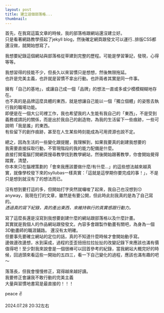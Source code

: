 ```yaml
---
layout: post
title: 建立這個部落格... 
thumbnail: 
---
```




首先，在我寫這篇文章的時候，我的部落格跟網站還沒建立好。  
只是看著網路教學搭起了jekyll blog，然後確定網頁跟發文可以運行..排版CSS都還沒做，就開始想寫了。

我想要紀錄這個網站與部落格從草建到完整的歷程。可能是學習筆記，發現，心得等等。

我想習得的技能不少，但長久以來習慣只是想想，然後無限拖延。  
也許是完美主義，也許就是習慣不拿出行動。也許兩者其實是同一件事。

擁有「自己的基地」，或讓自己成一個「品牌」的想法一直或多或少模模糊糊地存在。  
也不真的是品牌這麼具體的東西，就是想讓自己能以一個「獨立個體」的姿態去執行我的職場功能。  
即便是在一個大公司裡工作，我也希望我的人生能有我自己的「東西」，不是受到義務或請託的關係，而是出於我自己的創造物，為我的生活留下一些痕跡，一些可說明「我是誰」的東西。  
有些留下的創作痕跡，甚至在人生某些時刻能成為可用資源也說不定。

總之，因為生活的一些變化跟提醒，我理解到，如果我要真的創建我想要的  
我需要直接採取行動，不管現階段的我的能力配備是什麼。  
直接打開電腦打開網頁搜尋教學找到教學網站，然後開始跟著教學，你會開始覺得踏實，清楚，  
你本來只在腦裡策劃的「會來我應該要做什麼/有什麼...」的這些想法越來越真實，就像學校發下來的syllubas一樣真實：「這就是這學期你要完成的事！」，不是只是想到就沒有了的想法而已。

沒有想到要打這的多，但開始打字突然就囉唆了起來，我自己也沒想到😗  
anyway，我現在打的文章，雖然是有要公開，但此時此刻我真的是為了自己寫的。  
*透過真的寫下紀錄，真的產出東西，來維持執行的真實感跟行動力。*

寫了這麼長還是沒寫到我想要創建什麼的網站跟部落格以及什麼計畫。  
其實就是我個人的作品網站跟發發文。內容多會跟製作動畫有關吧，為身為一個3D動畫師的職涯鋪路。
還沒有太明確。  
但要事先要確立網站的定位的話，真的不知道什麼時候才會開始動手寫。  
邊做邊改邊想，水到渠成，過程的歪歪扭扭拉拉扯扯的改變記錄下來應該也滿有價值得吧！至少對我來說會是一個很棒可以回首參考的紀錄，當我網站大概完好的時候，回過頭來看這些一開始的五四三，看一下自己變化的過程，應該也滿有趣的吧～

落落長，但我會慢慢修正，寫得越來越好讀。  
我要修正會讓我不敢行動的完美主義  
大量與習慣地書寫是最直接的！！！

peace ✌️

2024.07.28 20:32左右
